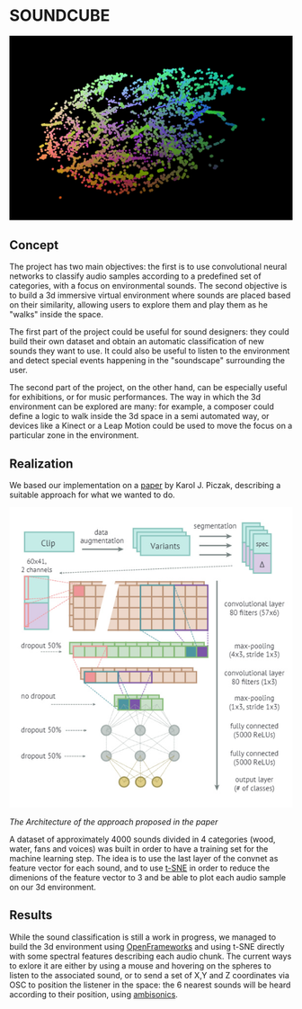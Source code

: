 # SOUNDCUBE

![Soundcube](/images/soundbox.jpg)


## Concept

The project has two main objectives: the first is to use convolutional neural networks to classify audio samples according to a predefined set of categories, with a focus on environmental sounds. The second objective is to build a 3d immersive virtual environment where sounds are placed based on their similarity, allowing users to explore them and play them as he "walks" inside the space.

The first part of the project could be useful for sound designers: they could build their own dataset and obtain an automatic classification of new sounds they want to use. It could also be useful to listen to the environment and detect special events happening in the "soundscape" surrounding the user.   

The second part of the project, on the other hand, can be especially useful for exhibitions, or for music performances. The way in which the 3d environment can be explored are many: for example, a composer could define a logic to walk inside the 3d space in a semi automated way, or devices like a Kinect or a Leap Motion could be used to move the focus on a particular zone in the environment.   


## Realization

We based our implementation on a [paper](https://www.google.com/url?sa=t&rct=j&q=&esrc=s&source=web&cd=1&cad=rja&uact=8&ved=0ahUKEwjgyOSm3s3QAhWHCsAKHf0qDaYQFggjMAA&url=http%3A%2F%2Fkarol.piczak.com%2Fpapers%2FPiczak2015-ESC-ConvNet.pdf&usg=AFQjCNEiXav5RG38ouVrn5HxrdeDfPOCnw&sig2=T41gwBtoQJ3glYS2WU5G3Q) by Karol J. Piczak, describing a suitable approach for what we wanted to do. 

![Architecture](/images/architecture.jpg)

*The Architecture of the approach proposed in the paper*

A dataset of approximately 4000 sounds divided in 4 categories (wood, water, fans and voices) was built in order to have a training set for the machine learning step. The idea is to use the last layer of the convnet as feature vector for each sound, and to use [t-SNE](https://lvdmaaten.github.io/tsne/) in order to reduce the dimenions of the feature vector to 3 and be able to plot each audio sample on our 3d environment.

## Results

While the sound classification is still a work in progress, we managed to build the 3d environment using [OpenFrameworks](http://openframeworks.cc/) and using t-SNE directly with some spectral features describing each audio chunk. The current ways to exlore it are either by using a mouse and hovering on the spheres to listen to the associated sound, or to send a set of X,Y and Z coordinates via OSC to position the listener in the space: the 6 nearest sounds will be heard according to their position, using [ambisonics](https://en.wikipedia.org/wiki/Ambisonics).